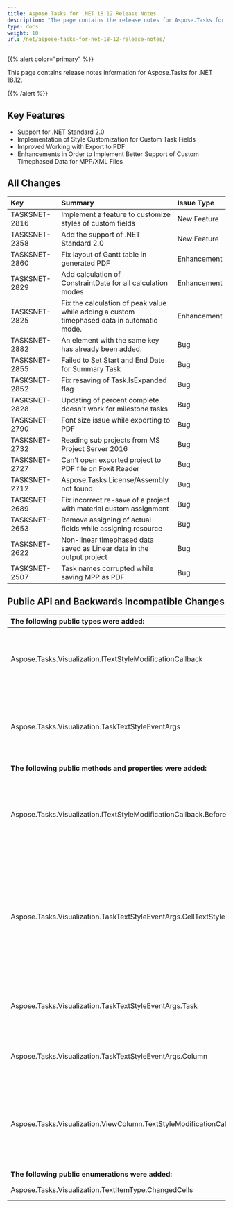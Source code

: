 ```yaml
---
title: Aspose.Tasks for .NET 18.12 Release Notes
description: "The page contains the release notes for Aspose.Tasks for .NET 18.12."
type: docs
weight: 10
url: /net/aspose-tasks-for-net-18-12-release-notes/
---
```


{{% alert color="primary" %}} 

This page contains release notes information for Aspose.Tasks for .NET 18.12.

{{% /alert %}} 
## **Key Features**
- Support for .NET Standard 2.0
- Implementation of Style Customization for Custom Task Fields
- Improved Working with Export to PDF
- Enhancements in Order to Implement Better Support of Custom Timephased Data for MPP/XML Files
## **All Changes**

|**Key**|**Summary**|**Issue Type**|
| :- | :- | :- |
|TASKSNET-2816|Implement a feature to customize styles of custom fields|New Feature|
|TASKSNET-2358|Add the support of .NET Standard 2.0|New Feature|
|TASKSNET-2860|Fix layout of Gantt table in generated PDF|Enhancement|
|TASKSNET-2829|Add calculation of ConstraintDate for all calculation modes|Enhancement|
|TASKSNET-2825|Fix the calculation of peak value while adding a custom timephased data in automatic mode.|Enhancement|
|TASKSNET-2882|An element with the same key has already been added.|Bug|
|TASKSNET-2855|Failed to Set Start and End Date for Summary Task|Bug|
|TASKSNET-2852|Fix resaving of Task.IsExpanded flag|Bug|
|TASKSNET-2828|Updating of percent complete doesn't work for milestone tasks|Bug|
|TASKSNET-2790|Font size issue while exporting to PDF|Bug|
|TASKSNET-2732|Reading sub projects from MS Project Server 2016|Bug|
|TASKSNET-2727|Can’t open exported project to PDF file on Foxit Reader|Bug|
|TASKSNET-2712|Aspose.Tasks License/Assembly not found|Bug|
|TASKSNET-2689|Fix incorrect re-save of a project with material custom assignment|Bug|
|TASKSNET-2653|Remove assigning of actual fields while assigning resource|Bug|
|TASKSNET-2622|Non-linear timephased data saved as Linear data in the output project|Bug|
|TASKSNET-2507|Task names corrupted while saving MPP as PDF|Bug|
## **Public API and Backwards Incompatible Changes**

|**The following public types were added:**|**Description**|
| :- | :- |
|Aspose.Tasks.Visualization.ITextStyleModificationCallback|Represents a callback that is called before TextStyle is applied to a table cell.|
|Aspose.Tasks.Visualization.TaskTextStyleEventArgs|This class represents set of data that related to the rendering of table cell's content.|
|**The following public methods and properties were added:**|**Description**|
|Aspose.Tasks.Visualization.ITextStyleModificationCallback.BeforeTaskTextStyleApplied(Aspose.Tasks.Visualization.TaskTextStyleEventArgs)|The method to be called before rendering of a table cell for a task row in the following views|
|Aspose.Tasks.Visualization.TaskTextStyleEventArgs.CellTextStyle|Gets or sets TextStyle which will be used to draw the cell's content. This object can be use to customize appearance of a table cell.|
|Aspose.Tasks.Visualization.TaskTextStyleEventArgs.Task|Gets <see cref="P:Aspose.Tasks.Visualization.TaskTextStyleEventArgs.Task" /> which corresponds to the currently rendered row.|
|Aspose.Tasks.Visualization.TaskTextStyleEventArgs.Column|Gets <see cref="T:Aspose.Tasks.Visualization.ViewColumn" /> to which the currently rendered cell belongs.|
|Aspose.Tasks.Visualization.ViewColumn.TextStyleModificationCallback|Gets or sets the callback which can be used to customize the appearance of the column's cells.|
|**The following public enumerations were added:**|**Description**|
|Aspose.Tasks.Visualization.TextItemType.ChangedCells|Changed cells.|

